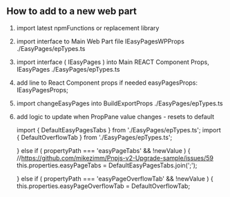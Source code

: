 ## How to add to a new web part

1. import latest npmFunctions or replacement library

2. import interface to Main Web Part file
    IEasyPagesWPProps
    ./EasyPages/epTypes.ts

3. import interface ( IEasyPages ) into Main REACT Component Props,
    IEasyPages
    ./EasyPages/epTypes.ts

4. add line to React Component props if needed
    easyPagesProps: IEasyPagesProps;

5. import changeEasyPages into BuildExportProps
    ./EasyPages/epTypes.ts

6. add logic to update when PropPane value changes - resets to default

    import { DefaultEasyPagesTabs } from './EasyPages/epTypes.ts';
    import { DefaultOverflowTab } from './EasyPages/epTypes.ts';

    } else if ( propertyPath === 'easyPageTabs' && !newValue )  {
      //https://github.com/mikezimm/Pnpjs-v2-Upgrade-sample/issues/59
      this.properties.easyPageTabs = DefaultEasyPagesTabs.join(';');

    } else if ( propertyPath === 'easyPageOverflowTab' && !newValue )  {
      this.properties.easyPageOverflowTab = DefaultOverflowTab;